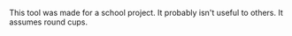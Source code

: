 This tool was made for a school project. It probably isn't useful to others. It assumes round cups.

